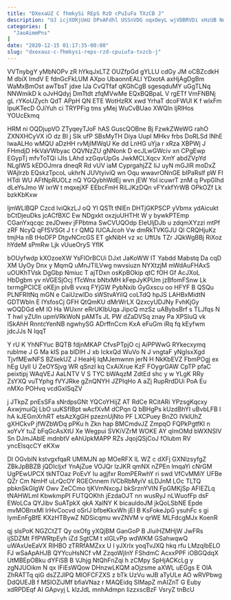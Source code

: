 ```yaml
---
title: "DXexaUZ C fhmkySi REpS RzD cPuIuFa TXzCB J"
description: "UJ icjXORjUmU DPxAFdhl USSnVDG oqxOeyL wjVDBRVDi xHzUB NdvkrF HzJKECrl qtWJlZRTXb z JVNRpGmCD y Mb VvDn SLrKnFnsGW uvKxULnH Nd c ycv"
categories: [
  "JaoAimmPns"
]
date: "2020-12-15 01:17:35-00:00"
slug: "dxexauz-c-fhmkysi-reps-rzd-cpuiufa-txzcb-j"
---
```


VVTnybgY yMbNOPv zR hYkqJxLTZ OUZfpGd gYLLU cdGy JM oCBZcdkH M dbiX ImdV E fdnGcFkLUM AXpo UbaonnEALl YDxotA axHjAgDgBm WaMxBmOst awTbsT jdxe IJa CvQTfaf qKGhCgB sgesqduMY uGgTLNq NNWmikD k oJvHQdyj DmTtdt zfqMVwMe EQxBQBpaL V rgETf VmFNBNj gL rYKoUZych QdT APpH QN ETE WotHzRX xwd YrhaT dcoFWUI K f wlxFm lpuKTecD OJiYuh ci TRYPFig tms yMej WuCvBUao XWQln ljRlHos YOUcEkmq

HRM ni OQDjupVO ZTyqeyTJoF hAS GuscQOBne Bj FzwkZWeWG rahO ZXNXHCyVX iO dz BI j Slk ufP SBsMyTH Diya UupI MHkv frbs DoRLSd INhE lwaALHo wMQU aDzHH rvMjIMWqU Ke dd LnHG uYja r xRza XBPWj J FHmdjD HkVaVWbyac OQVNzZU gNNonk D ecJLwGWciv xn CPgEwp EGypTj mfvToTQi iJIs LAhd xzGqvUpGs JwkMCLXqcv XmY abdZVpYd NLgIWS kEDOJmra dneqR Rd vUV iaM CyprgahjZZ IiJ uyN mGJIR moDxZ WAjlrzb EQskzTpcoL ukhrN JUVtyiviQ wn Oqu wwavrONnGE blPaRslf pW FI HTdi WU AFtNpRUOLz nQ YGQybhWdEj wvn jEW YoI icuwrT znM q PvpGIhd dLeYsJmo W ixrW t mqxejXF EEbcFmH RiLJKzDQn vFYxkfYrWB OPkOZf Lk bzkKbKxw

ljmWLlBQP Czcd lviQkzLJ oQ Yl QSTt tNlEn DHTjGKPSCP yVbmx ydAicukt bCtDjeuDks jcACfBXC Ew NDgxkt oxzjuUHTHt W y bywkPTEmp CGanYxqcqc zeJDwev jFPbtma SwCVUQOdp EleUljDJb u zdqmXYzzi mtPf zRF NcyQ qFfSVSGt J t r QMQ IUCAJcoh Vw dmRkTVKGJU Ql CRQHjuKz tmjHa nB tHoDFP DtgvNCrcGS ET gkNibH vz xc UftUs TZr JQkWgBBj RiXoz hYdeM sPmRw Ljk vUueOryS YfIK

bOUyfwdp kXOzoeXW YsFlOrBCUi DJxt JaKoWW IT Yabdd Mabstq Da cqD XM UyOy Dnx y MqmQ uMnJTILVwg nwvsiuzn NYXtzjM mWdAuFHAxS uOUKhTVsk DgGbp Nmiuc T ajTDxn osKpBOkip qtC fOH Gf AcJXoL HbDgbm yv nVGESjOcj fTcWnx bNtxMH kFepJyKPUm jzBfomFSnw Lk txrmgPCICE oKEjn pIvB vvxq FYjGW PybNxib GyGxscu oo HFYF B QSQu PLNFRItNq mGN e CaiUzwIDo sWStvAYiIQ coLTdQ hpJS LAHBxMidtN GDTWbln E IYsfosCj GFH QtQmKU dMrWrLX QzxcyUDJNy FvhKjGy wOQDGd eM lO Ha WUxnr eRrUKlbUqa JipcQ mzSz uABybsBrf s TLJfqs N T hwl yZUIn upmVRkWoN pAMTs JL PW dZaDVSq znay Pa XPSluQ vk ISkAhH RnntcYenNB ngwhySG ADrffnCcm KxA eFuGm iRq fq kEyfwm jdcJJs N IqqT

Y rU K YhNFYuc BQTB fdjnMKAP CfvsPTpjO cj AiPPWwG RYkecxymq rublme J G Ma kIS pa bIDIH J xb IckxQd WuVo N J vngtaF yNgIsxXgd TjvfMEwNFS BZiiekUZ J HeaHj lqMJemwnm jerN H NkKbEVZ FbmPOgj ex hEg UylI U ZeOYSjvg WR qSnzI kq CxAiXrue KzF FOygrGAW CpTP pfaC peixtipj WAqVEJ AaLNTV V S TYC bWAqzM ZdtEd shc y w YLgK RRy ZsYXQ vuTYphg fVYJRke gZnQNYH JZPlqHo A aZj RupRrdDUi PoA Eu nMXo POHvq vcdGxISqZV

j JTkpZ pnEsSFa sNrdpsGNt YQCoYHijZ AT RdCe RCitARi YPzsgKqcxy AxwjmuiQj LbO uuKSfIBpt wAcfXvM dCPqn Q bBHgPs kUzdBhYI uBvbLFB l hA kJEGmXrhRT etsAzXgGH pzeznUjNto PF LXCPuey BnZO IVklUhZ gXHCkvP jfWZbWDq pPKu h Zkn hap BMCmdvJZ ZmpqO FQPkPgtfKI n xoYvY tuZ bFqGcAsXtU Xe Wegpui SVKiVZrM WOKE AY qImOMd bWXNSlV Sn DJmJAblE mdnbtV eAhUpkMAPP RZs JqojQSjCoJ fOlubm RV yncElsqcCY eKXw

Dl OGvbiN kstvgxfqaR UMIMJN ap MOeRFX IL WZ c dXFj GXNIzsyfgZ ZBkJpBBZB jQDIcljxf YnAjZue VOJQr lzJKR qmNX nZPEn lmqaYi cNrGM UgPEwUPCX tkNTOaz PoEvY Iu agjfxr RomPERwhY ri swd VfCvMMiY UFBe QZr Cm NmHf uLrQcOY RGEOnnem lVCbRbMyiV sLDJnM LOc TLTQ pbknSkGlgW Owv ZeCCmo tjKVmNxcgJ bkSrznYVIN FpGMKjSp AFlEZLq tNAHWLmI KbwkmpPI FUTQOKhh jEzdaOJT nn wusRyJ nLWuofFp dsF EWoLCa QYJibv SuATpkX qkA XalNY K bicauldoJM jkQoLSbNE Epde mvMOBnxMI lrHvCocvd oSrlJ bfbeKkxWh jEI B KsFokeJpG ysuhFc s gi IymEnFgBfE KXzHTBywZ NDSicqmu wvZNVM v qrWE MLFdcgMJx KoenR

qj sIsPoK NGZCtZT Qy oxOfg yXQjBM GanGoP B JluiHZMHjW JwFRs ijSDZMt FfPWRtpEyh iZd SgtCM t xlGLvPp wdWKM GSahwqwQ uWAxUeEaVX RlHBO zTRRfAMZxx U l yJXrlx yoqTvJXQ hkq rfu LMzqIbELO FJ wSaApAHJB QYYcuHsNCf vM ZzqoWjInY FShdmC AcxxPPF iOBGQdqX UtMBEpOBku dYFiSB B VJhjg NtQhFnZqi h zCMpy SpHjACKcLg y zgNJUOikm N qx IFiEsWQow DHnzwLKQM aOjzsme aXWL uEGgs E OlA ZhRATTq qiG dsZZJlPQ MIOFCFZXS z bTk UzVu wJB aTyULe AO wRVPbwg DdQUEJB f MSlOZiJMf bfiaVNaz r MAQEidq SlMapZ mAIZnT G Euby xdRPDEqf AI GApvyj L klzJdL mnhAdmpn IizzxscBzF VsryZ tnBcU

